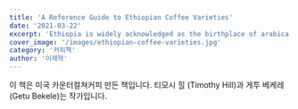 ```yaml
---
title: 'A Reference Guide to Ethiopian Coffee Varieties'
date: '2021-03-22'
excerpt: 'Ethiopia is widely acknowledged as the birthplace of arabica coffee…'
cover_image: '/images/ethiopian-coffee-varieties.jpg'
category: '커피책'
author: '이재혁'
---
```


이 책은 미국 카운터컬쳐커피 만든 책입니다. 티모시 힐 (Timothy Hill)과 게투 베케레 (Getu Bekele)는 작가입니다.